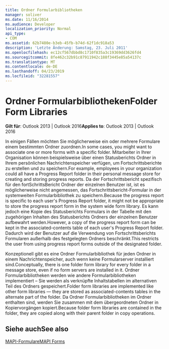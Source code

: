 ```yaml
---
title: Ordner Formularbibliotheken
manager: soliver
ms.date: 11/16/2014
ms.audience: Developer
localization_priority: Normal
api_type:
- COM
ms.assetid: 62b7480e-b3eb-45fb-b74d-62f1dc918a53
description: 'Letzte Änderung: Samstag, 23. Juli 2011'
ms.openlocfilehash: ec12cf567dbbd8c1710f835a3c19369dd3626fd4
ms.sourcegitcommit: 8fe462c32b91c87911942c188f3445e85a54137c
ms.translationtype: MT
ms.contentlocale: de-DE
ms.lasthandoff: 04/23/2019
ms.locfileid: "32281557"
---
```

# <a name="folder-form-libraries"></a><span data-ttu-id="8dd6e-103">Ordner Formularbibliotheken</span><span class="sxs-lookup"><span data-stu-id="8dd6e-103">Folder Form Libraries</span></span>

  
  
<span data-ttu-id="8dd6e-104">**Gilt für**: Outlook 2013 | Outlook 2016</span><span class="sxs-lookup"><span data-stu-id="8dd6e-104">**Applies to**: Outlook 2013 | Outlook 2016</span></span> 
  
<span data-ttu-id="8dd6e-105">In einigen Fällen möchten Sie möglicherweise ein oder mehrere Formulare einem bestimmten Ordner zuordnen.</span><span class="sxs-lookup"><span data-stu-id="8dd6e-105">In some cases, you might want to associate one or more forms with a specific folder.</span></span> <span data-ttu-id="8dd6e-106">Mitarbeiter in Ihrer Organisation können beispielsweise über einen Statusberichts Ordner in Ihrem persönlichen Nachrichtenspeicher verfügen, um Fortschrittsberichte zu erstellen und zu speichern.</span><span class="sxs-lookup"><span data-stu-id="8dd6e-106">For example, employees in your organization could all have a Progress Report folder in their personal message store for creating and storing progress reports.</span></span> <span data-ttu-id="8dd6e-107">Da der Fortschrittsbericht spezifisch für den fortSchrittsBericht Ordner der einzelnen Benutzer ist, ist es möglicherweise nicht angemessen, das Fortschrittsbericht-Formular in der systemweiten Formularbibliothek zu speichern.</span><span class="sxs-lookup"><span data-stu-id="8dd6e-107">Because the progress report is specific to each user's Progress Report folder, it might not be appropriate to store the progress report form in the system wide form library.</span></span> <span data-ttu-id="8dd6e-108">Es kann jedoch eine Kopie des Statusberichts Formulars in der Tabelle mit den zugehörigen Inhalten des Statusberichts Ordners der einzelnen Benutzer aufbewahrt werden.</span><span class="sxs-lookup"><span data-stu-id="8dd6e-108">However, a copy of the progress report form can be kept in the associated-contents table of each user's Progress Report folder.</span></span> <span data-ttu-id="8dd6e-109">Dadurch wird der Benutzer auf die Verwendung von Fortschrittsberichts Formularen außerhalb des festgelegten Ordners beschränkt.</span><span class="sxs-lookup"><span data-stu-id="8dd6e-109">This restricts the user from using progress report forms outside of the designated folder.</span></span>
  
<span data-ttu-id="8dd6e-110">Konzeptionell gibt es eine Ordner Formularbibliothek für jeden Ordner in einem Nachrichtenspeicher, auch wenn keine Formularserver installiert sind.</span><span class="sxs-lookup"><span data-stu-id="8dd6e-110">Conceptually, there is one folder form library for every folder in a message store, even if no form servers are installed in it.</span></span> <span data-ttu-id="8dd6e-111">Ordner Formularbibliotheken werden wie andere Formularbibliotheken implementiert – Sie werden als verknüpfte Inhaltstabellen im alternativen Teil des Ordners gespeichert.</span><span class="sxs-lookup"><span data-stu-id="8dd6e-111">Folder form libraries are implemented like other form libraries — they are stored as associated-contents tables in the alternate part of the folder.</span></span> <span data-ttu-id="8dd6e-112">Da Ordner Formularbibliotheken im Ordner enthalten sind, werden Sie zusammen mit dem übergeordneten Ordner in Kopiervorgängen kopiert.</span><span class="sxs-lookup"><span data-stu-id="8dd6e-112">Because folder form libraries are contained in the folder, they are copied along with their parent folder in copy operations.</span></span>
  
## <a name="see-also"></a><span data-ttu-id="8dd6e-113">Siehe auch</span><span class="sxs-lookup"><span data-stu-id="8dd6e-113">See also</span></span>



[<span data-ttu-id="8dd6e-114">MAPI-Formulare</span><span class="sxs-lookup"><span data-stu-id="8dd6e-114">MAPI Forms</span></span>](mapi-forms.md)

